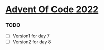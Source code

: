 # <a href="https://adventofcode.com/2022/"> Advent Of Code 2022 </a>

### TODO
  - [ ] Version1 for day 7
  - [ ] Version2 for day 8
